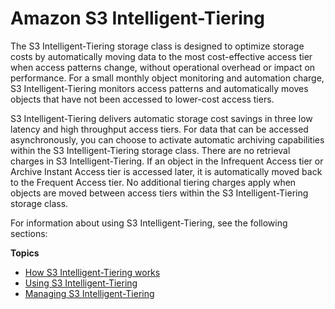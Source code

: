 # Amazon S3 Intelligent\-Tiering<a name="intelligent-tiering"></a>

The S3 Intelligent\-Tiering storage class is designed to optimize storage costs by automatically moving data to the most cost\-effective access tier when access patterns change, without operational overhead or impact on performance\. For a small monthly object monitoring and automation charge, S3 Intelligent\-Tiering monitors access patterns and automatically moves objects that have not been accessed to lower\-cost access tiers\.

S3 Intelligent\-Tiering delivers automatic storage cost savings in three low latency and high throughput access tiers\. For data that can be accessed asynchronously, you can choose to activate automatic archiving capabilities within the S3 Intelligent\-Tiering storage class\. There are no retrieval charges in S3 Intelligent\-Tiering\. If an object in the Infrequent Access tier or Archive Instant Access tier is accessed later, it is automatically moved back to the Frequent Access tier\. No additional tiering charges apply when objects are moved between access tiers within the S3 Intelligent\-Tiering storage class\.

For information about using S3 Intelligent\-Tiering, see the following sections:

**Topics**
+ [How S3 Intelligent\-Tiering works](intelligent-tiering-overview.md)
+ [Using S3 Intelligent\-Tiering](using-intelligent-tiering.md)
+ [Managing S3 Intelligent\-Tiering](intelligent-tiering-managing.md)
